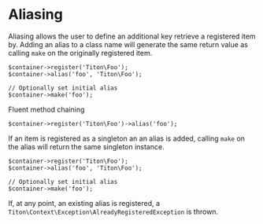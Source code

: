 # Aliasing #

Aliasing allows the user to define an additional key retrieve a registered item by. Adding an alias to a class name will
generate the same return value as calling `make` on the originally registered item.

```hack
$container->register('Titon\Foo');
$container->alias('foo', 'Titon\Foo');

// Optionally set initial alias
$container->make('foo');
```

Fluent method chaining

```hack
$container->register('Titon\Foo')->alias('foo');
```

If an item is registered as a singleton an an alias is added, calling `make` on the alias will return the same singleton
instance.

```hack
$container->register('Titon\Foo');
$container->alias('foo', 'Titon\Foo');

// Optionally set initial alias
$container->make('foo');
```

If, at any point, an existing alias is registered, a `Titon\Context\Exception\AlreadyRegisteredException` is thrown.